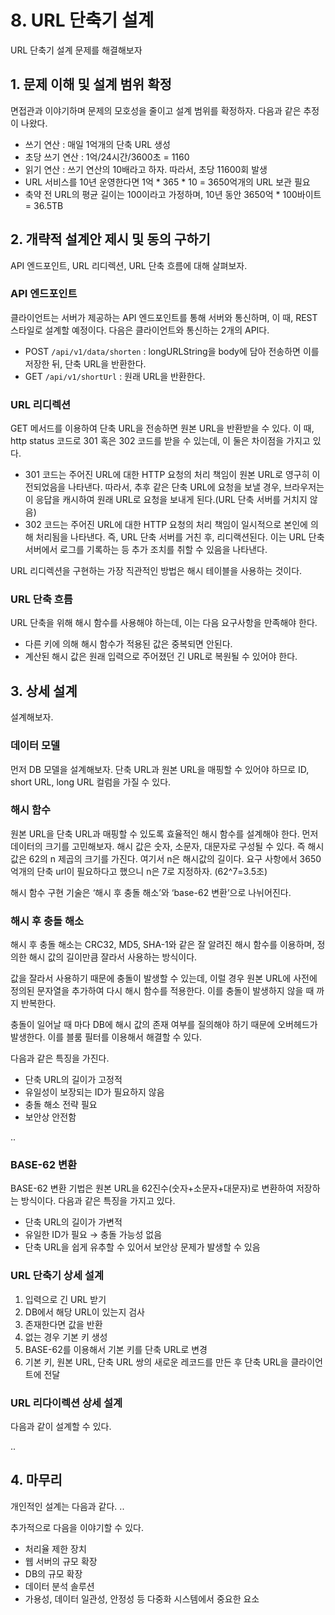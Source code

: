 # 8. URL 단축기 설계

URL 단축기 설계 문제를 해결해보자

## 1. 문제 이해 및 설계 범위 확정

면접관과 이야기하며 문제의 모호성을 줄이고 설계 범위를 확정하자. 다음과 같은 추정이 나왔다.

- 쓰기 연산 : 매일 1억개의 단축 URL 생성
- 초당 쓰기 연산 : 1억/24시간/3600초 = 1160
- 읽기 연산 : 쓰기 연산의 10배라고 하자. 따라서, 초당 11600회 발생
- URL 서비스를 10년 운영한다면 1억 * 365 * 10 = 3650억개의 URL 보관 필요
- 축약 전 URL의 평균 길이는 100이라고 가정하며, 10년 동안 3650억 * 100바이트 = 36.5TB

## 2. 개략적 설계안 제시 및 동의 구하기

API 엔드포인트, URL 리디렉션, URL 단축 흐름에 대해 살펴보자.

### API 엔드포인트

클라이언트는 서버가 제공하는 API 엔드포인트를 통해 서버와 통신하며, 이 때, REST 스타일로 설계할 예정이다. 다음은 클라이언트와 통신하는 2개의 API다.

- POST `/api/v1/data/shorten` : longURLString을 body에 담아 전송하면 이를 저장한 뒤, 단축 URL을 반환한다.
- GET `/api/v1/shortUrl` : 원래 URL을 반환한다.

### URL 리디렉션

GET 메서드를 이용하여 단축 URL을 전송하면 원본 URL을 반환받을 수 있다. 이 때, http status 코드로 301 혹은 302 코드를 받을 수 있는데, 이 둘은 차이점을 가지고 있다.

- 301 코드는 주어진 URL에 대한 HTTP 요청의 처리 책임이 원본 URL로 영구히 이전되었음을 나타낸다. 따라서, 추후 같은 단축 URL에 요청을 보낼 경우, 브라우저는 이 응답을 캐시하여 원래 URL로 요청을 보내게 된다.(URL 단축 서버를 거치지 않음)
- 302 코드는 주어진 URL에 대한 HTTP 요청의 처리 책임이 일시적으로 본인에 의해 처리됨을 나타낸다. 즉, URL 단축 서버를 거친 후, 리디랙션된다. 이는 URL 단축 서버에서 로그를 기록하는 등 추가 조치를 취할 수 있음을 나타낸다.

URL 리디렉션을 구현하는 가장 직관적인 방법은 해시 테이블을 사용하는 것이다. 

### URL 단축 흐름

URL 단축을 위해 해시 함수를 사용해야 하는데, 이는 다음 요구사항을 만족해야 한다.

- 다른 키에 의해 해시 함수가 적용된 값은 중복되면 안된다.
- 계산된 해시 값은 원래 입력으로 주어졌던 긴 URL로 복원될 수 있어야 한다.

## 3. 상세 설계

설계해보자.

### 데이터 모델

먼저 DB 모델을 설계해보자. 단축 URL과 원본 URL을 매핑할 수 있어야 하므로 ID, short URL, long URL 컬럼을 가질 수 있다.

### 해시 함수

원본 URL을 단축 URL과 매핑할 수 있도록 효율적인 해시 함수를 설계해야 한다. 먼저 데이터의 크기를 고민해보자. 해시 값은 숫자, 소문자, 대문자로 구성될 수 있다. 즉 해시 값은 62의 n 제곱의 크기를 가진다. 여기서 n은 해시값의 길이다. 요구 사항에서 3650억개의 단축 url이 필요하다고 했으니 n은 7로 지정하자. (62^7=3.5조)

해시 함수 구현 기술은 ‘해시 후 충돌 해소’와 ‘base-62 변환’으로 나뉘어진다.

### 해시 후 충돌 해소

해시 후 충돌 해소는 CRC32, MD5, SHA-1와 같은 잘 알려진 해시 함수를 이용하며, 정의한 해시 값의 길이만큼 잘라서 사용하는 방식이다.

값을 잘라서 사용하기 때문에 충돌이 발생할 수 있는데, 이럴 경우 원본 URL에 사전에 정의된 문자열을 추가하여 다시 해시 함수를 적용한다. 이를 충돌이 발생하지 않을 때 까지 반복한다.

충돌이 일어날 때 마다 DB에 해시 값의 존재 여부를 질의해야 하기 때문에 오버헤드가 발생한다. 이를 블룸 필터를 이용해서 해결할 수 있다.

다음과 같은 특징을 가진다.

- 단축 URL의 길이가 고정적
- 유일성이 보장되는 ID가 필요하지 않음
- 충돌 해소 전략 필요
- 보안상 안전함

..

### BASE-62 변환

BASE-62 변환 기법은 원본 URL을 62진수(숫자+소문자+대문자)로 변환하여 저장하는 방식이다. 다음과 같은 특징을 가지고 있다.

- 단축 URL의 길이가 가변적
- 유일한 ID가 필요 → 충돌 가능성 없음
- 단축 URL을 쉽게 유추할 수 있어서 보안상 문제가 발생할 수 있음

### URL 단축기 상세 설계

1. 입력으로 긴 URL 받기
2. DB에서 해당 URL이 있는지 검사
3. 존재한다면 값을 반환
4. 없는 경우 기본 키 생성
5. BASE-62를 이용해서 기본 키를 단축 URL로 변경
6. 기본 키, 원본 URL, 단축 URL 쌍의 새로운 레코드를 만든 후 단축 URL을 클라이언트에 전달

### URL 리다이렉션 상세 설계

다음과 같이 설계할 수 있다.

..

## 4. 마무리

개인적인 설계는 다음과 같다.
..

추가적으로 다음을 이야기할 수 있다.

- 처리율 제한 장치
- 웹 서버의 규모 확장
- DB의 규모 확장
- 데이터 분석 솔루션
- 가용성, 데이터 일관성, 안정성 등 다중화 시스템에서 중요한 요소